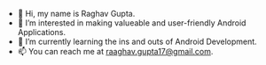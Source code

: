 - 👋 Hi, my name is Raghav Gupta.
- 👀 I’m interested in making valueable and user-friendly Android Applications.
- 🌱 I’m currently learning the ins and outs of Android Development.
- 📫 You can reach me at raaghav.gupta17@gmail.com.

<!---
RaghavGupta13/RaghavGupta13 is a ✨ special ✨ repository because its `README.md` (this file) appears on your GitHub profile.
You can click the Preview link to take a look at your changes.
--->
